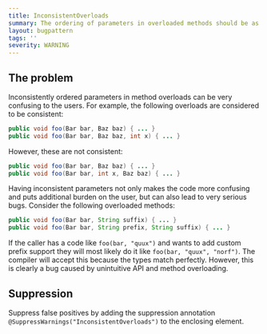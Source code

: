 ```yaml
---
title: InconsistentOverloads
summary: The ordering of parameters in overloaded methods should be as consistent as possible (when viewed from left to right)
layout: bugpattern
tags: ''
severity: WARNING
---
```


<!--
*** AUTO-GENERATED, DO NOT MODIFY ***
To make changes, edit the @BugPattern annotation or the explanation in docs/bugpattern.
-->


## The problem
Inconsistently ordered parameters in method overloads can be very confusing to
the users. For example, the following overloads are considered to be consistent:

```java
public void foo(Bar bar, Baz baz) { ... }
public void foo(Bar bar, Baz baz, int x) { ... }
```

However, these are not consistent:

```java
public void foo(Bar bar, Baz baz) { ... }
public void foo(Bar bar, int x, Baz baz) { ... }
```

Having inconsistent parameters not only makes the code more confusing and puts
additional burden on the user, but can also lead to very serious bugs. Consider
the following overloaded methods:

```java
public void foo(Bar bar, String suffix) { ... }
public void foo(Bar bar, String prefix, String suffix) { ... }
```

If the caller has a code like `foo(bar, "quux")` and wants to add custom prefix
support they will most likely do it like `foo(bar, "quux", "norf")`. The
compiler will accept this because the types match perfectly. However, this is
clearly a bug caused by unintuitive API and method overloading.

## Suppression
Suppress false positives by adding the suppression annotation `@SuppressWarnings("InconsistentOverloads")` to the enclosing element.

